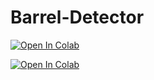 # Barrel-Detector
 
[![Open In Colab](https://colab.research.google.com/assets/colab-badge.svg)](https://colab.research.google.com/github/Mostafa-wael/Detect-Barrels-DeepLearning/blob/main/Notebook.ipynb)

[![Open In Colab](https://colab.research.google.com/assets/colab-badge.svg)](https://colab.research.google.com/github/Mostafa-wael/Detect-Barrels-DeepLearning)
